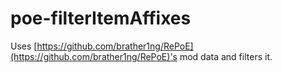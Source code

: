 # poe-filterItemAffixes

Uses [https://github.com/brather1ng/RePoE](https://github.com/brather1ng/RePoE)'s mod data and filters it.
